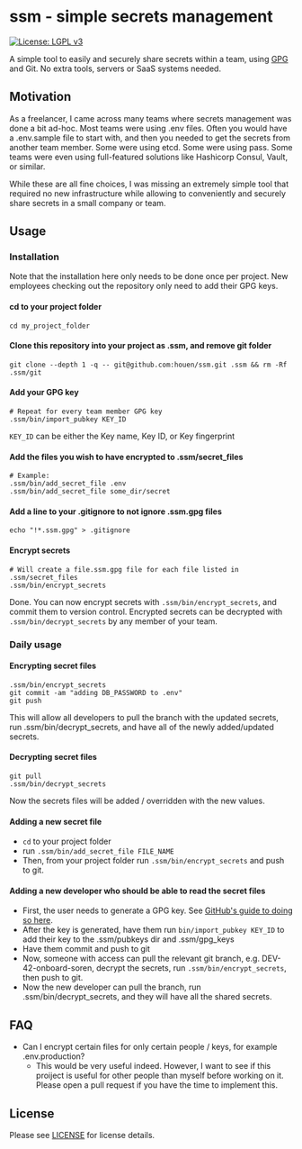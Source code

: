 # ssm - simple secrets management
[![License: LGPL v3](https://img.shields.io/badge/License-LGPL%20v3-blue.svg)](https://www.gnu.org/licenses/lgpl-3.0)

A simple tool to easily and securely share secrets within a team, using [GPG](https://en.wikipedia.org/wiki/GNU_Privacy_Guard) and Git. No extra tools, servers or SaaS systems needed.


## Motivation
As a freelancer, I came across many teams where secrets management was done a bit ad-hoc. Most teams were using .env files. Often you would have a .env.sample file to start with, and then you needed to get the secrets from another team member. Some were using etcd. Some were using pass. Some teams were even using full-featured solutions like Hashicorp Consul, Vault, or similar.

While these are all fine choices, I was missing an extremely simple tool that required no new infrastructure while allowing to conveniently and securely share secrets in a small company or team.

## Usage
### Installation
Note that the installation here only needs to be done once per project. New employees checking out the repository only need to add their GPG keys.

#### cd to your project folder
```
cd my_project_folder
```

#### Clone this repository into your project as .ssm, and remove git folder
```
git clone --depth 1 -q -- git@github.com:houen/ssm.git .ssm && rm -Rf .ssm/git
```

#### Add your GPG key
```
# Repeat for every team member GPG key
.ssm/bin/import_pubkey KEY_ID
```
`KEY_ID` can be either the Key name, Key ID, or Key fingerprint

#### Add the files you wish to have encrypted to .ssm/secret_files
```
# Example:
.ssm/bin/add_secret_file .env
.ssm/bin/add_secret_file some_dir/secret
```

#### Add a line to your .gitignore to not ignore .ssm.gpg files
```
echo "!*.ssm.gpg" > .gitignore
```

#### Encrypt secrets
```
# Will create a file.ssm.gpg file for each file listed in .ssm/secret_files
.ssm/bin/encrypt_secrets
```

Done. You can now encrypt secrets with `.ssm/bin/encrypt_secrets`, and commit them to version control. Encrypted secrets can be decrypted with `.ssm/bin/decrypt_secrets` by any member of your team.

### Daily usage
#### Encrypting secret files
```
.ssm/bin/encrypt_secrets
git commit -am "adding DB_PASSWORD to .env"
git push
```

This will allow all developers to pull the branch with the updated secrets, run .ssm/bin/decrypt_secrets, and have all of the newly added/updated secrets.

#### Decrypting secret files
```
git pull
.ssm/bin/decrypt_secrets
```
Now the secrets files will be added / overridden with the new values.

#### Adding a new secret file
- `cd` to your project folder
- run `.ssm/bin/add_secret_file FILE_NAME`
- Then, from your project folder run `.ssm/bin/encrypt_secrets` and push to git.

#### Adding a new developer who should be able to read the secret files
- First, the user needs to generate a GPG key. See [GitHub's guide to doing so here](https://help.github.com/articles/generating-a-new-gpg-key/).
- After the key is generated, have them run `bin/import_pubkey KEY_ID` to add their key to the .ssm/pubkeys dir and .ssm/gpg_keys
- Have them commit and push to git
- Now, someone with access can pull the relevant git branch, e.g. DEV-42-onboard-soren, decrypt the secrets, run `.ssm/bin/encrypt_secrets`, then push to git.
- Now the new developer can pull the branch, run .ssm/bin/decrypt_secrets, and they will have all the shared secrets.

## FAQ
- Can I encrypt certain files for only certain people / keys, for example .env.production?
  - This would be very useful indeed. However, I want to see if this proiject is useful for other people than myself before working on it. Please open a pull request if you have the time to implement this.

## License
Please see [LICENSE](https://github.com/houen/ssm/blob/master/LICENSE) for license details.